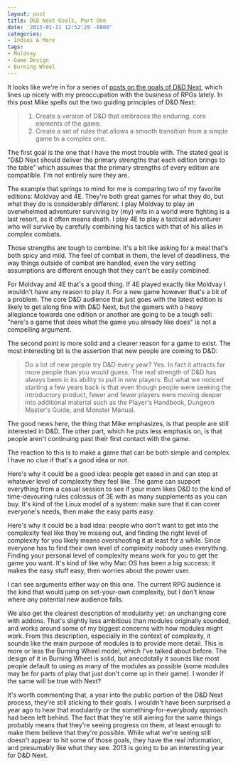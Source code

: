 ```yaml
---
layout: post
title: D&D Next Goals, Part One
date: '2013-01-11 12:52:29 -0800'
categories:
- Indies & More
tags:
- Moldvay
- Game Design
- Burning Wheel
---
```

It looks like we're in for a series of <a href="http://www.wizards.com/dnd/Article.aspx?x=dnd/4ll/20130107">posts on the goals of D&D Next</a>, which lines up nicely with my preoccupation with the business of RPGs lately. In this post Mike spells out the two guiding principles of D&D Next:

> 1. Create a version of D&D that embraces the enduring, core elements of the game.
> 2. Create a set of rules that allows a smooth transition from a simple game to a complex one.

The first goal is the one that I have the most trouble with. The stated goal is "D&D Next should deliver the primary strengths that each edition brings to the table" which assumes that the primary strengths of every edition are compatible. I'm not entirely sure they are.

The example that springs to mind for me is comparing two of my favorite editions: Moldvay and 4E. They're both great games for what they do, but what they do is considerably different. I play Moldvay to play an overwhelmed adventurer surviving by (my) wits in a world were fighting is a last resort, as it often means death. I play 4E to play a tactical adventurer who will survive by carefully combining his tactics with that of his allies in complex combats.

Those strengths are tough to combine. It's a bit like asking for a meal that's both spicy and mild. The feel of combat in them, the level of deadliness, the way things outside of combat are handled, even the very setting assumptions are different enough that they can't be easily combined.

For Moldvay and 4E that's a good thing. If 4E played exactly like Moldvay I wouldn't have any reason to play it. For a new game however that's a bit of a problem. The core D&D audience that just goes with the latest edition is likely to get along fine with D&D Next, but the gamers with a heavy allegiance towards one edition or another are going to be a tough sell: "here's a game that does what the game you already like does" is not a compelling argument.

The second point is more solid and a clearer reason for a game to exist. The most interesting bit is the assertion that new people are coming to D&D:

> Do a lot of new people try D&D every year? Yes. In fact it attracts far more people than you would guess. The real strength of D&D has always been in its ability to pull in new players. But what we noticed starting a few years back is that even though people were seeking the introductory product, fewer and fewer players were moving deeper into additional material such as the Player's Handbook, Dungeon Master's Guide, and Monster Manual.

The good news here, the thing that Mike emphasizes, is that people are still interested in D&D. The other part, which he puts less emphasis on, is that people aren't continuing past their first contact with the game.

The reaction to this is to make a game that can be both simple and complex. I have no clue if that's a good idea or not.

Here's why it could be a good idea: people get eased in and can stop at whatever level of complexity they feel like. The game can support everything from a casual session to see if your mom likes D&D to the kind of time-devouring rules colossus of 3E with as many supplements as you can buy. It's kind of the Linux model of a system: make sure that it can cover everyone's needs, then make the easy parts easy.

Here's why it could be a bad idea: people who don't want to get into the complexity feel like they're missing out, and finding the right level of complexity for you likely means overshooting it at least for a while. Since everyone has to find their own level of complexity nobody uses everything. Finding your personal level of complexity means work for you to get the game you want. It's kind of like why Mac OS has been a big success: it makes the easy stuff easy, then worries about the power user.

I can see arguments either way on this one. The current RPG audience is the kind that would jump on set-your-own complexity, but I don't know where any potential new audience falls.

We also get the clearest description of modularity yet: an unchanging core with addons. That's slightly less ambitious than modules originally sounded, and works around some of my biggest concerns with how modules might work. From this description, especially in the context of complexity, it sounds like the main purpose of modules is to provide more detail. This is more or less the Burning Wheel model, which I've talked about before. The design of it in Burning Wheel is solid, but anecdotally it sounds like most people default to using as many of the modules as possible (some modules may be for parts of play that just don't come up in their game). I wonder if the same will be true with Next?

It's worth commenting that, a year into the public portion of the D&D Next process, they're still sticking to their goals. I wouldn't have been surprised a year ago to hear that modularity or the something-for-everybody approach had been left behind. The fact that they're still aiming for the same things probably means that they're seeing progress on them, at least enough to make them believe that they're possible. While what we're seeing still doesn't appear to hit some of those goals, they have the real information, and presumably like what they see. 2013 is going to be an interesting year for D&D Next.